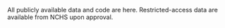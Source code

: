 All publicly available data and code are here. Restricted-access data are available from NCHS upon approval.
